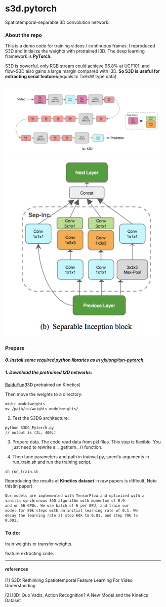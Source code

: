 # s3d.pytorch
Spatiotemporal-separable 3D convolution network.

### About the repo

This is a demo code for training videos / continuous frames. I reproduced S3D and initialize the weights with pretrained I3D. The deep learning framework is **PyTorch**.

S3D is powerful, only RGB stream could achieve 96.8% at UCF101, and flow-S3D also gains a large margin compared with I3D. **So S3D is useful for extracting serial features**(equals to TxHxW type data)

![image](imgs/s3d.jpg?imageView/2/w/450/q/90)
![image](imgs/sin.jpg?imageView/2/w/200/q/90)
-------

### Prepare

##### 0. Install some required python libraries as in [yjxiong/tsn-pytorch](https://github.com/yjxiong/tsn-pytorch).

##### 1. Download the pretrained I3D networks:


[BaiduYun](https://pan.baidu.com/s/1eOvFvyJvyrPaIZblYwILvA)(I3D pretrained on Kinetics)

Then move the weights to a directory:

```
mkdir modelweights
mv /path/to/weights modelweights/
```


2. Test the S3DG architecture:

```
python S3DG_Pytorch.py
// output is (2L, 400L)

```


3. Prepare data. The code read data from pkl files. This step is flexible. You just need to rewrite a \_\_getitem__() function.

4. Then tune parameters and path in trainval.py, specify arguments in run_train.sh and run the training script.

```
sh run_train.sh
```

Reproducing the results at **Kinetics dataset** in raw papers is difficult, Note this(in paper):

```
Our models are implemented with TensorFlow and optimized with a
vanilla synchronous SGD algorithm with momentum of 0.9
and on 56 GPUs. We use batch of 6 per GPU, and train our
model for 80k steps with an initial learning rate of 0.1. We
decay the learning rate at step 60k to 0.01, and step 70k to
0.001.
```

### To do:

train weights or transfer weights.

feature extracting code.

----------

#### references
[1] S3D: Rethinking Spatiotemporal Feature Learning For Video Understanding.

[2] I3D: Quo Vadis, Action Recognition? A New Model and the Kinetics Dataset
